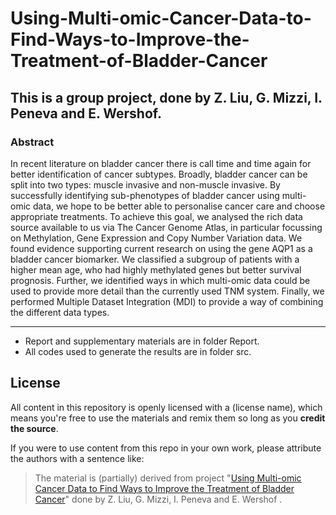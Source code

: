 # Using-Multi-omic-Cancer-Data-to-Find-Ways-to-Improve-the-Treatment-of-Bladder-Cancer

## This is a group project, done by Z. Liu, G. Mizzi, I. Peneva and E. Wershof.

### Abstract
In recent literature on bladder cancer there is call time and time again for better identification of cancer subtypes. Broadly, bladder cancer can be split into two types: muscle invasive and non-muscle invasive. By successfully identifying sub-phenotypes of bladder cancer using multi-omic data, we hope to be better able to personalise cancer care and choose appropriate treatments. To achieve this goal, we analysed the rich data source available to us via The Cancer Genome Atlas,
in particular focussing on Methylation, Gene Expression and Copy Number Variation data. We found evidence supporting current research on using the gene AQP1 as a bladder cancer biomarker. We classified a subgroup of patients with a higher mean age, who had highly methylated genes but better survival prognosis. Further, we identified ways in which multi-omic data could be used to provide more detail than the currently used TNM system. Finally, we performed Multiple Dataset Integration (MDI) to provide a way of combining the different data types.

____
* Report and supplementary materials are in folder Report.
* All codes used to generate the results are in folder src.

## License
All content in this repository is openly licensed with a (license name), which means you're free to use the materials and remix them so long as you **credit the source**.

If you were to use content from this repo in your own work, please attribute the authors with a sentence like: 
> The material is (partially) derived from project "[Using Multi-omic Cancer Data to Find Ways to Improve the Treatment of Bladder Cancer](https://github.com/lzdh/Using-Multi-omic-Cancer-Data-to-Find-Ways-to-Improve-the-Treatment-of-Bladder-Cancer)" done by Z. Liu, G. Mizzi, I. Peneva and E. Wershof .

